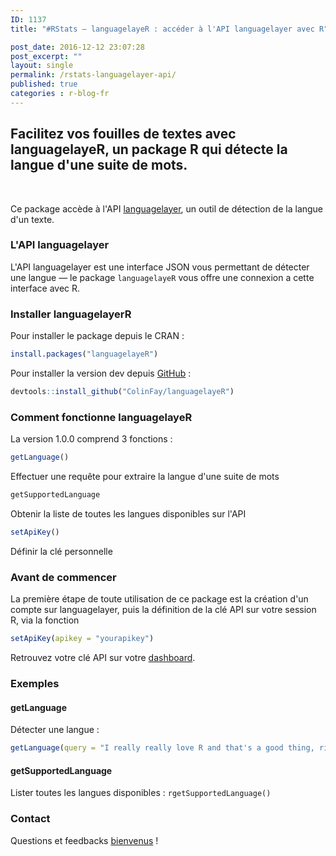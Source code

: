```yaml
---
ID: 1137
title: "#RStats — languagelayeR : accéder à l'API languagelayer avec R"

post_date: 2016-12-12 23:07:28
post_excerpt: ""
layout: single
permalink: /rstats-languagelayer-api/
published: true
categories : r-blog-fr
---
```

## Facilitez vos fouilles de textes avec languagelayeR, un package R qui détecte la langue d'une suite de mots.<!--more-->
&nbsp;

Ce package accède à l'API <a href="https://languagelayer.com/" target="_blank">languagelayer</a>, un outil de détection de la langue d'un texte.
### L'API languagelayer
L'API languagelayer est une interface JSON vous permettant de détecter une langue — le package `languagelayeR` vous offre une connexion a cette interface avec R.

### Installer languagelayerR
Pour installer le package depuis le CRAN :
```r
install.packages("languagelayeR")
```

Pour installer la version dev depuis <a href="https://github.com/ColinFay" target="_blank">GitHub</a>  :
```r
devtools::install_github("ColinFay/languagelayeR")
```

### Comment fonctionne languagelayeR
La version 1.0.0 comprend 3 fonctions :
```r 
getLanguage()
``` 
Effectuer une requête pour extraire la langue d'une suite de mots
```r 
getSupportedLanguage
``` 
Obtenir la liste de toutes les langues disponibles sur l'API</li>

```r 
setApiKey()
``` 
Définir la clé personnelle

### Avant de commencer
La première étape de toute utilisation de ce package est la création d'un compte sur languagelayer, puis la définition de la clé API sur votre session R, via la fonction 
```r 
setApiKey(apikey = "yourapikey")
```

Retrouvez votre clé API sur votre <a href="https://languagelayer.com/dashboard">dashboard</a>.

### Exemples
#### getLanguage
Détecter une langue :
```r
getLanguage(query = "I really really love R and that's a good thing, right?")
```
#### getSupportedLanguage
Lister toutes les langues disponibles :
```rgetSupportedLanguage()```

### Contact
Questions et feedbacks <a href="mailto:contact@colinfay.me" target="_blank">bienvenus</a> !

